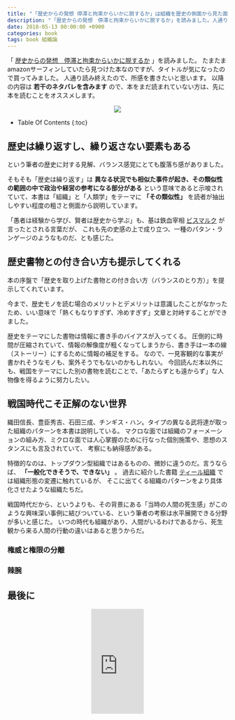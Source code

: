 ```yaml
---
title: "「歴史からの発想 停滞と拘束からいかに脱するか」は組織を歴史の側面から見た面白い一冊だった"
description: "「歴史からの発想　停滞と拘束からいかに脱するか」を読みました。人通り読み終えたので、所感を書きたいと思います。以降の内容は 若干のネタバレを含みますので、本をまだ読まれていない方は、先に本を読むことをオススメします。"
date: 2018-05-13 00:00:00 +0900
categories: book
tags: book 組織論
---
```


「 [歴史からの発想　停滞と拘束からいかに脱するか](https://www.amazon.co.jp/gp/product/4532192161/ref=as_li_tl?ie=UTF8&camp=247&creative=1211&creativeASIN=4532192161&linkCode=as2&tag=soudegesu-22&linkId=5513b5e79762b891cc2f9498116b17fa) 」を読みました。
たまたまamazonサーフィンしていたら見つけた本なのですが、タイトルが気になったので買ってみました。
人通り読み終えたので、所感を書きたいと思います。
以降の内容は **若干のネタバレを含みます** ので、本をまだ読まれていない方は、先に本を読むことをオススメします。

<div style="text-align: center">
<a target="_blank"  href="https://www.amazon.co.jp/gp/product/4532192161/ref=as_li_tl?ie=UTF8&camp=247&creative=1211&creativeASIN=4532192161&linkCode=as2&tag=soudegesu-22&linkId=5513b5e79762b891cc2f9498116b17fa"><img border="0" src="//ws-fe.amazon-adsystem.com/widgets/q?_encoding=UTF8&MarketPlace=JP&ASIN=4532192161&ServiceVersion=20070822&ID=AsinImage&WS=1&Format=_SL250_&tag=soudegesu-22" ></a><img src="//ir-jp.amazon-adsystem.com/e/ir?t=soudegesu-22&l=am2&o=9&a=4532192161" width="1" height="1" border="0" alt="" style="border:none !important; margin:0px !important;" />
</div>

* Table Of Contents
{:toc}

## 歴史は繰り返すし、繰り返さない要素もある

という筆者の歴史に対する見解、バランス感覚にとても腹落ち感がありました。

そもそも「歴史は繰り返す」は **異なる状況でも相似た事件が起き、その類似性の範囲の中で政治や経営の参考になる部分がある** という意味であると示唆されていて、本書は「組織」と「人類学」をテーマに **「その類似性」** を読者が抽出しやすい程度の粗さと側面から説明しています。

「愚者は経験から学び、賢者は歴史から学ぶ」も、基は鉄血宰相 [ビスマルク](https://ja.wikipedia.org/wiki/%E3%82%AA%E3%83%83%E3%83%88%E3%83%BC%E3%83%BB%E3%83%95%E3%82%A9%E3%83%B3%E3%83%BB%E3%83%93%E3%82%B9%E3%83%9E%E3%83%AB%E3%82%AF) が言ったとされる言葉だが、
これも先の史感の上で成り立つ、一種のパタン・ランゲージのようなものだ、とも感じた。

## 歴史書物との付き合い方も提示してくれる

本の序盤で「歴史を取り上げた書物との付き合い方（バランスのとり方）」を提示してくれています。

今まで、歴史モノを読む場合のメリットとデメリットは意識したことがなかったため、いい意味で「熱くもなりすぎず、冷めすぎず」文章と対峙することができました。

歴史をテーマにした書物は情報に書き手のバイアスが入ってくる。
圧倒的に時間が圧縮されていて、情報の解像度が粗くなってしまうから、書き手は一本の線（ストーリー）にするために情報の補足をする。
なので、一見客観的な事実が書かれそうなモノも、案外そうでもないのかもしれない。
今回読んだ本以外にも、戦国をテーマにした別の書物を読むことで、「あたらずとも遠からず」な人物像を得るように努力したい。

## 戦国時代こそ正解のない世界

織田信長、豊臣秀吉、石田三成、チンギス・ハン。タイプの異なる武将達が取った組織のパターンを本書は説明している。
マクロな面では組織のフォーメーションの組み方、ミクロな面では人心掌握のために行なった個別施策や、思想のスタンスにも言及されていて、
考察にも納得感がある。

特徴的なのは、トップダウン型組織ではあるものの、微妙に違うのだ。言うならば、 **「一般化できそうで、できない」** 。
過去に紹介した書籍 [ティール組織](https://amzn.to/2wECaDt) では組織形態の変遷に触れているが、
そこに出てくる組織のパターンをより具体化させたような組織たちだ。

戦国時代だから、というよりも、その背景にある「当時の人間の死生感」がこのような興味深い事例に結びついている、という筆者の考察は水平展開できる分野が多いと感じた。
いつの時代も組織があり、人間がいるわけであるから、死生観から来る人間の行動の違いはあると思うからだ。

### 権威と権限の分離

### 辣腕

## 最後に


<div style="text-align: center">
<iframe style="width:120px;height:240px;" marginwidth="0" marginheight="0" scrolling="no" frameborder="0" src="https://rcm-fe.amazon-adsystem.com/e/cm?ref=qf_sp_asin_til&t=soudegesu-22&m=amazon&o=9&p=8&l=as1&IS2=1&detail=1&asins=4532192161&linkId=b7ee298049b596b0b64c1d72c3b60d8b&bc1=ffffff&lt1=_blank&fc1=333333&lc1=0066c0&bg1=ffffff&f=ifr">
</iframe>
</div>